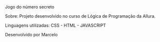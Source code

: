 Jogo do número secreto

Sobre:
Projeto desenvolvido no curso de Lógica de Programação da Allura.

Linguagens utilizadas:
CSS - HTML - JAVASCRIPT

Desenvolvido por Marcelo
